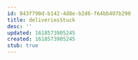 ```yaml
---
id: 843f790d-b142-4d8e-b2d6-f64bb407b290
title: deliveriesStuck
desc: ''
updated: 1618573905245
created: 1618573905245
stub: true
---
```


